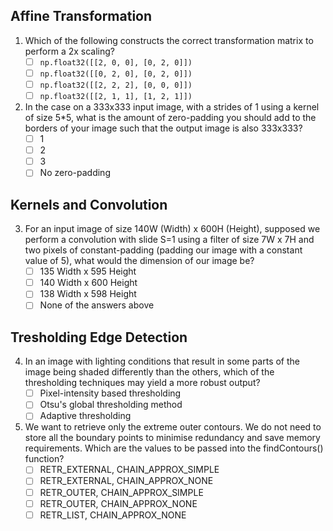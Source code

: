 ## Affine Transformation

1. Which of the following constructs the correct transformation matrix to perform a 2x scaling? 
    - [ ] `np.float32([[2, 0, 0], [0, 2, 0]])`
    - [ ] `np.float32([[0, 2, 0], [0, 2, 0]])`
    - [ ] `np.float32([[2, 2, 2], [0, 0, 0]])`
    - [ ] `np.float32([[2, 1, 1], [1, 2, 1]])`

2. In the case on a 333x333 input image, with a strides of 1 using a kernel of size 5*5, what is the amount of zero-padding you should add to the borders of your image such that the output image is also 333x333?
    - [ ] 1
    - [ ] 2
    - [ ] 3
    - [ ] No zero-padding

## Kernels and Convolution

3. For an input image of size 140W (Width) x 600H (Height), supposed we perform a convolution with slide S=1 using a filter of size 7W x 7H and two pixels of constant-padding (padding our image with a constant value of 5), what would the dimension of our image be?
    - [ ] 135 Width x 595 Height
    - [ ] 140 Width x 600 Height
    - [ ] 138 Width x 598 Height
    - [ ] None of the answers above 

## Tresholding Edge Detection
4. In an image with lighting conditions that result in some parts of the image being shaded differently than the others, which of the thresholding techniques may yield a more robust output?
    - [ ] Pixel-intensity based thresholding
    - [ ] Otsu's global thresholding method
    - [ ] Adaptive thresholding

5. We want to retrieve only the extreme outer contours. We do not need to store all the boundary points to minimise redundancy and save memory requirements. Which are the values to be passed into the findContours() function?
    - [ ] RETR_EXTERNAL, CHAIN_APPROX_SIMPLE
    - [ ] RETR_EXTERNAL, CHAIN_APPROX_NONE
    - [ ] RETR_OUTER, CHAIN_APPROX_SIMPLE
    - [ ] RETR_OUTER, CHAIN_APPROX_NONE
    - [ ] RETR_LIST, CHAIN_APPROX_NONE
